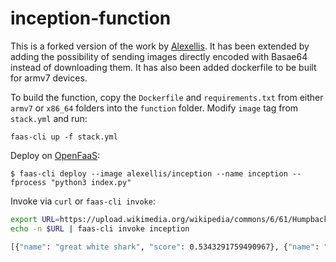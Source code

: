 # inception-function

This is a forked version of the work by [Alexellis](https://github.com/faas-and-furious/inception-function). It has been extended by adding the possibility of sending images directly encoded with Basae64 instead of downloading them. It has also been added dockerfile to be built for armv7 devices. 

To build the function, copy the `Dockerfile` and `requirements.txt` from either `armv7` or `x86_64` folders into the `function` folder. Modify `image` tag from `stack.yml` and run:

    faas-cli up -f stack.yml


Deploy on [OpenFaaS](https://www.openfaas.com):

```
$ faas-cli deploy --image alexellis/inception --name inception --fprocess "python3 index.py"
```

Invoke via `curl` or `faas-cli invoke`:

```sh
export URL=https://upload.wikimedia.org/wikipedia/commons/6/61/Humpback_Whale_underwater_shot.jpg
echo -n $URL | faas-cli invoke inception

[{"name": "great white shark", "score": 0.5343291759490967}, {"name": "tiger shark", "score": 0.09276486188173294}, {"name": "grey whale", "score": 0.05899052694439888}, {"name": "sea lion", "score": 0.05105864629149437}, {"name": "hammerhead", "score": 0.019910583272576332}, {"name": "sturgeon", "score": 0.013177040033042431}, {"name": "stingray", "score": 0.00763126602396369}, {"name": "electric ray", "score": 0.006749240681529045}, {"name": "killer whale", "score": 0.005086909048259258}, {"name": "ice bear", "score": 0.003828041721135378}]
```
